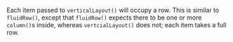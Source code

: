 Each item passed to `verticalLayout()` will occupy a row. This is similar to `fluidRow()`, except that `fluidRow()` expects there to be one or more `column()`s inside, whereas `vertcialLayout()` does not; each item takes a full row.
